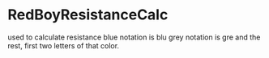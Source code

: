 # RedBoyResistanceCalc
used to calculate resistance
blue notation is blu
grey notation is gre
and the rest, first two letters of that color.
